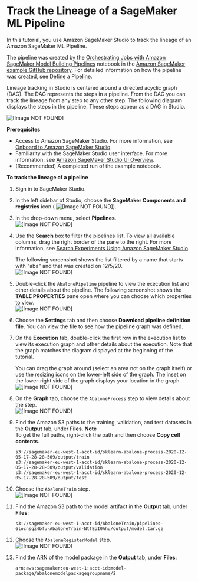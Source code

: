 # Track the Lineage of a SageMaker ML Pipeline<a name="pipelines-lineage-tracking"></a>

In this tutorial, you use Amazon SageMaker Studio to track the lineage of an Amazon SageMaker ML Pipeline\.

The pipeline was created by the [Orchestrating Jobs with Amazon SageMaker Model Building Pipelines](https://github.com/aws/amazon-sagemaker-examples/blob/master/sagemaker-pipelines/sagemaker-pipelines-preprocess-train-evaluate-batch-transform.ipynb) notebook in the [Amazon SageMaker example GitHub repository](https://github.com/awslabs/amazon-sagemaker-examples)\. For detailed information on how the pipeline was created, see [Define a Pipeline](define-pipeline.md)\.

Lineage tracking in Studio is centered around a directed acyclic graph \(DAG\)\. The DAG represents the steps in a pipeline\. From the DAG you can track the lineage from any step to any other step\. The following diagram displays the steps in the pipeline\. These steps appear as a DAG in Studio\.

![\[Image NOT FOUND\]](http://docs.aws.amazon.com/sagemaker/latest/dg/images/yosemite/pipeline-tutorial-steps.png)

**Prerequisites**
+ Access to Amazon SageMaker Studio\. For more information, see [Onboard to Amazon SageMaker Studio](gs-studio-onboard.md)\.
+ Familiarity with the SageMaker Studio user interface\. For more information, see [Amazon SageMaker Studio UI Overview](studio-ui.md)\.
+ \(Recommended\) A completed run of the example notebook\.

**To track the lineage of a pipeline**

1. Sign in to SageMaker Studio\.

1. In the left sidebar of Studio, choose the **SageMaker Components and registries** icon \( ![\[Image NOT FOUND\]](http://docs.aws.amazon.com/sagemaker/latest/dg/images/icons/Components_registries.png)\)\.

1. In the drop\-down menu, select **Pipelines**\.  
![\[Image NOT FOUND\]](http://docs.aws.amazon.com/sagemaker/latest/dg/images/yosemite/pipeline-components-projects.png)

1. Use the **Search** box to filter the pipelines list\. To view all available columns, drag the right border of the pane to the right\. For more information, see [Search Experiments Using Amazon SageMaker Studio](experiments-search-studio.md)\.

   The following screenshot shows the list filtered by a name that starts with "aba" and that was created on 12/5/20\.  
![\[Image NOT FOUND\]](http://docs.aws.amazon.com/sagemaker/latest/dg/images/yosemite/pipeline-tutorial-search.png)

1. Double\-click the `AbalonePipeline` pipeline to view the execution list and other details about the pipeline\. The following screenshot shows the **TABLE PROPERTIES** pane open where you can choose which properties to view\.  
![\[Image NOT FOUND\]](http://docs.aws.amazon.com/sagemaker/latest/dg/images/yosemite/pipeline-tutorial-executions.png)

1. Choose the **Settings** tab and then choose **Download pipeline definition file**\. You can view the file to see how the pipeline graph was defined\.

1. On the **Execution** tab, double\-click the first row in the execution list to view its execution graph and other details about the execution\. Note that the graph matches the diagram displayed at the beginning of the tutorial\.

   You can drag the graph around \(select an area not on the graph itself\) or use the resizing icons on the lower\-left side of the graph\. The inset on the lower\-right side of the graph displays your location in the graph\.  
![\[Image NOT FOUND\]](http://docs.aws.amazon.com/sagemaker/latest/dg/images/yosemite/pipeline-tutorial-execution-graph.png)

1. On the **Graph** tab, choose the `AbaloneProcess` step to view details about the step\.  
![\[Image NOT FOUND\]](http://docs.aws.amazon.com/sagemaker/latest/dg/images/yosemite/pipeline-tutorial-process-step.png)

1. Find the Amazon S3 paths to the training, validation, and test datasets in the **Output** tab, under **Files**\.
**Note**  
To get the full paths, right\-click the path and then choose **Copy cell contents**\.

   ```
   s3://sagemaker-eu-west-1-acct-id/sklearn-abalone-process-2020-12-05-17-28-28-509/output/train
   s3://sagemaker-eu-west-1-acct-id/sklearn-abalone-process-2020-12-05-17-28-28-509/output/validation
   s3://sagemaker-eu-west-1-acct-id/sklearn-abalone-process-2020-12-05-17-28-28-509/output/test
   ```

1. Choose the `AbaloneTrain` step\.  
![\[Image NOT FOUND\]](http://docs.aws.amazon.com/sagemaker/latest/dg/images/yosemite/pipeline-tutorial-train-step.png)

1. Find the Amazon S3 path to the model artifact in the **Output** tab, under **Files**:

   ```
   s3://sagemaker-eu-west-1-acct-id/AbaloneTrain/pipelines-6locnsqz4bfu-AbaloneTrain-NtfEpI0Ahu/output/model.tar.gz
   ```

1. Choose the `AbaloneRegisterModel` step\.  
![\[Image NOT FOUND\]](http://docs.aws.amazon.com/sagemaker/latest/dg/images/yosemite/pipeline-tutorial-register-model-step.png)

1. Find the ARN of the model package in the **Output** tab, under **Files**:

   ```
   arn:aws:sagemaker:eu-west-1:acct-id:model-package/abalonemodelpackagegroupname/2
   ```